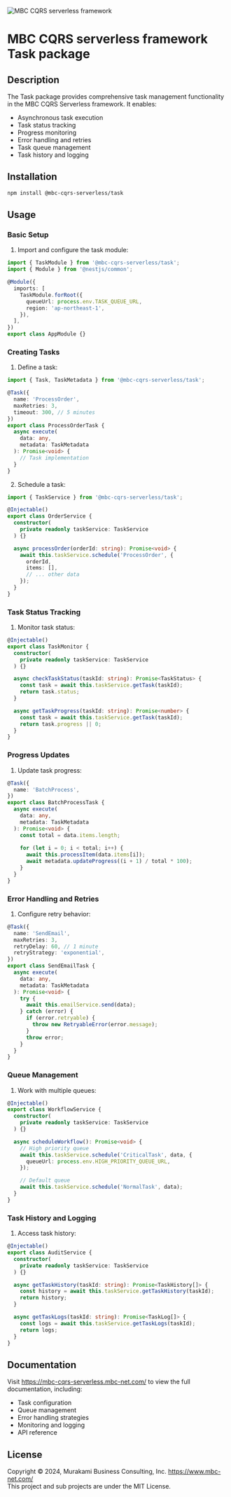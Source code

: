![MBC CQRS serverless framework](https://mbc-cqrs-serverless.mbc-net.com/img/mbc-cqrs-serverless.png)

# MBC CQRS serverless framework Task package

## Description

The Task package provides comprehensive task management functionality in the MBC CQRS Serverless framework. It enables:

- Asynchronous task execution
- Task status tracking
- Progress monitoring
- Error handling and retries
- Task queue management
- Task history and logging

## Installation

```bash
npm install @mbc-cqrs-serverless/task
```

## Usage

### Basic Setup

1. Import and configure the task module:
```typescript
import { TaskModule } from '@mbc-cqrs-serverless/task';
import { Module } from '@nestjs/common';

@Module({
  imports: [
    TaskModule.forRoot({
      queueUrl: process.env.TASK_QUEUE_URL,
      region: 'ap-northeast-1',
    }),
  ],
})
export class AppModule {}
```

### Creating Tasks

1. Define a task:
```typescript
import { Task, TaskMetadata } from '@mbc-cqrs-serverless/task';

@Task({
  name: 'ProcessOrder',
  maxRetries: 3,
  timeout: 300, // 5 minutes
})
export class ProcessOrderTask {
  async execute(
    data: any,
    metadata: TaskMetadata
  ): Promise<void> {
    // Task implementation
  }
}
```

2. Schedule a task:
```typescript
import { TaskService } from '@mbc-cqrs-serverless/task';

@Injectable()
export class OrderService {
  constructor(
    private readonly taskService: TaskService
  ) {}

  async processOrder(orderId: string): Promise<void> {
    await this.taskService.schedule('ProcessOrder', {
      orderId,
      items: [],
      // ... other data
    });
  }
}
```

### Task Status Tracking

1. Monitor task status:
```typescript
@Injectable()
export class TaskMonitor {
  constructor(
    private readonly taskService: TaskService
  ) {}

  async checkTaskStatus(taskId: string): Promise<TaskStatus> {
    const task = await this.taskService.getTask(taskId);
    return task.status;
  }

  async getTaskProgress(taskId: string): Promise<number> {
    const task = await this.taskService.getTask(taskId);
    return task.progress || 0;
  }
}
```

### Progress Updates

1. Update task progress:
```typescript
@Task({
  name: 'BatchProcess',
})
export class BatchProcessTask {
  async execute(
    data: any,
    metadata: TaskMetadata
  ): Promise<void> {
    const total = data.items.length;
    
    for (let i = 0; i < total; i++) {
      await this.processItem(data.items[i]);
      await metadata.updateProgress((i + 1) / total * 100);
    }
  }
}
```

### Error Handling and Retries

1. Configure retry behavior:
```typescript
@Task({
  name: 'SendEmail',
  maxRetries: 3,
  retryDelay: 60, // 1 minute
  retryStrategy: 'exponential',
})
export class SendEmailTask {
  async execute(
    data: any,
    metadata: TaskMetadata
  ): Promise<void> {
    try {
      await this.emailService.send(data);
    } catch (error) {
      if (error.retryable) {
        throw new RetryableError(error.message);
      }
      throw error;
    }
  }
}
```

### Queue Management

1. Work with multiple queues:
```typescript
@Injectable()
export class WorkflowService {
  constructor(
    private readonly taskService: TaskService
  ) {}

  async scheduleWorkflow(): Promise<void> {
    // High priority queue
    await this.taskService.schedule('CriticalTask', data, {
      queueUrl: process.env.HIGH_PRIORITY_QUEUE_URL,
    });

    // Default queue
    await this.taskService.schedule('NormalTask', data);
  }
}
```

### Task History and Logging

1. Access task history:
```typescript
@Injectable()
export class AuditService {
  constructor(
    private readonly taskService: TaskService
  ) {}

  async getTaskHistory(taskId: string): Promise<TaskHistory[]> {
    const history = await this.taskService.getTaskHistory(taskId);
    return history;
  }

  async getTaskLogs(taskId: string): Promise<TaskLog[]> {
    const logs = await this.taskService.getTaskLogs(taskId);
    return logs;
  }
}
```

## Documentation

Visit https://mbc-cqrs-serverless.mbc-net.com/ to view the full documentation, including:
- Task configuration
- Queue management
- Error handling strategies
- Monitoring and logging
- API reference

## License

Copyright &copy; 2024, Murakami Business Consulting, Inc. https://www.mbc-net.com/  
This project and sub projects are under the MIT License.
